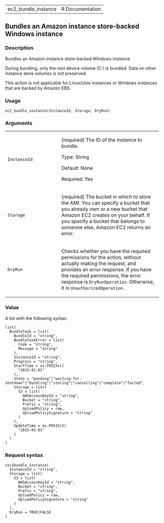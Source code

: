 <table style="width: 100%;">
<tbody>
<tr class="odd">
<td>ec2_bundle_instance</td>
<td style="text-align: right;">R Documentation</td>
</tr>
</tbody>
</table>

## Bundles an Amazon instance store-backed Windows instance

### Description

Bundles an Amazon instance store-backed Windows instance.

During bundling, only the root device volume (C:\\ is bundled. Data on
other instance store volumes is not preserved.

This action is not applicable for Linux/Unix instances or Windows
instances that are backed by Amazon EBS.

### Usage

    ec2_bundle_instance(InstanceId, Storage, DryRun)

### Arguments

<table>
<colgroup>
<col style="width: 35%" />
<col style="width: 65%" />
</colgroup>
<tbody>
<tr class="odd">
<td><code id="ec2_bundle_instance_:_InstanceId">InstanceId</code></td>
<td><p>[required] The ID of the instance to bundle.</p>
<p>Type: String</p>
<p>Default: None</p>
<p>Required: Yes</p></td>
</tr>
<tr class="even">
<td><code id="ec2_bundle_instance_:_Storage">Storage</code></td>
<td><p>[required] The bucket in which to store the AMI. You can specify
a bucket that you already own or a new bucket that Amazon EC2 creates on
your behalf. If you specify a bucket that belongs to someone else,
Amazon EC2 returns an error.</p></td>
</tr>
<tr class="odd">
<td><code id="ec2_bundle_instance_:_DryRun">DryRun</code></td>
<td><p>Checks whether you have the required permissions for the action,
without actually making the request, and provides an error response. If
you have the required permissions, the error response is
<code>DryRunOperation</code>. Otherwise, it is
<code>UnauthorizedOperation</code>.</p></td>
</tr>
</tbody>
</table>

### Value

A list with the following syntax:

    list(
      BundleTask = list(
        BundleId = "string",
        BundleTaskError = list(
          Code = "string",
          Message = "string"
        ),
        InstanceId = "string",
        Progress = "string",
        StartTime = as.POSIXct(
          "2015-01-01"
        ),
        State = "pending"|"waiting-for-shutdown"|"bundling"|"storing"|"cancelling"|"complete"|"failed",
        Storage = list(
          S3 = list(
            AWSAccessKeyId = "string",
            Bucket = "string",
            Prefix = "string",
            UploadPolicy = raw,
            UploadPolicySignature = "string"
          )
        ),
        UpdateTime = as.POSIXct(
          "2015-01-01"
        )
      )
    )

### Request syntax

    svc$bundle_instance(
      InstanceId = "string",
      Storage = list(
        S3 = list(
          AWSAccessKeyId = "string",
          Bucket = "string",
          Prefix = "string",
          UploadPolicy = raw,
          UploadPolicySignature = "string"
        )
      ),
      DryRun = TRUE|FALSE
    )
